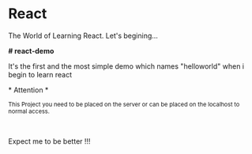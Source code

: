 # React
The World of Learning React. Let's begining...
<br/>

<b># react-demo</b>
<p>It's the first and the most simple demo which names "helloworld" when i begin to learn react</p>
<p>* Attention *</p>
<p><small>This Project you need to be placed on the server or can be placed on the localhost to normal access.</small></p>
<br/>

<p>Expect me to be better !!!</p>
